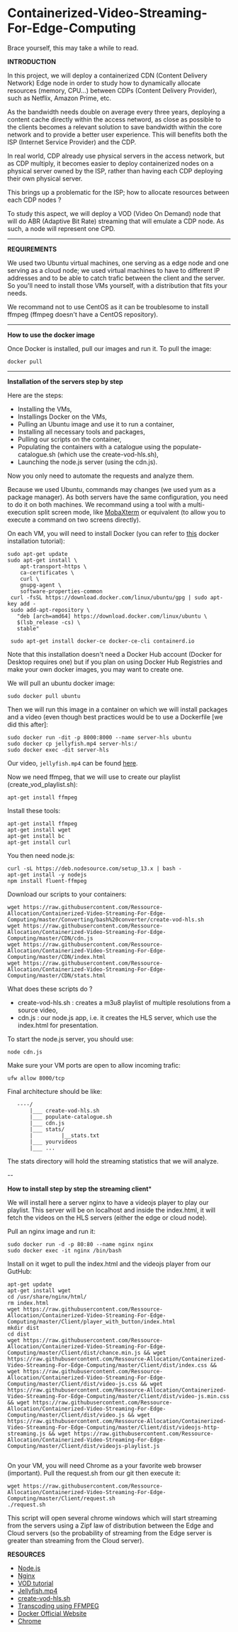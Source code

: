 # Containerized-Video-Streaming-For-Edge-Computing

Brace yourself, this may take a while to read.

**INTRODUCTION**

In this project, we will deploy a containerized CDN (Content Delivery Network) Edge node in order to study how to dynamically allocate resources (memory, CPU...) between CDPs (Content Delivery Provider), such as Netflix, Amazon Prime, etc.

As the bandwidth needs double on average every three years, deploying a content cache directly within the access netword, as close as possible to the clients becomes a relevant solution to save bandwidth within the core network and to provide a better user experience. This will benefits both the ISP (Internet Service Provider) and the CDP.

In real world, CDP already use physical servers in the access network, but as CDP multiply, it becomes easier to deploy containerized nodes on a physical server owned by the ISP, rather than having each CDP deploying their own physical server. 

This brings up a problematic for the ISP; how to allocate resources between each CDP nodes ?

To study this aspect, we will deploy a VOD (Video On Demand) node that will do ABR (Adaptive Bit Rate) streaming that will emulate a CDP node. As such, a node will represent one CPD.

----------------------------------------------------------------------------------------------------------------------------
**REQUIREMENTS**

We used two Ubuntu virtual machines, one serving as a edge node and one serving as a cloud node; we used virtual machines to have to different IP addresses and to be able to catch trafic between the client and the server. So you'll need to install those VMs yourself, with a distribution that fits your needs.

We recommand not to use CentOS as it can be troublesome to install ffmpeg (ffmpeg doesn't have a CentOS repository).

----------------------------------------------------------------------------------------------------------------------------
**How to use the docker image**

Once Docker is installed, pull our images and run it.
To pull the image:
```
docker pull 
```
----------------------------------------------------------------------------------------------------------------------------
**Installation of the servers step by step**

Here are the steps:
- Installing the VMs,
- Installings Docker on the VMs,
- Pulling an Ubuntu image and use it to run a container,
- Installing all necessary tools and packages,
- Pulling our scripts on the container,
- Populating the containers with a catalogue using the populate-catalogue.sh (which use the create-vod-hls.sh),
- Launching the node.js server (using the cdn.js).

Now you only need to automate the requests and analyze them.

Because we used Ubuntu, commands may changes (we used yum as a package manager). As both servers have the same configuration, you need to do it on both machines. We recommand using a tool with a multi-execution split screen mode, like [MobaXterm](https://www.google.com/url?sa=t&rct=j&q=&esrc=s&source=web&cd=1&cad=rja&uact=8&ved=2ahUKEwiykv6Sh4HnAhVFxIUKHV3aBtAQFjAAegQICBAC&url=https%3A%2F%2Fmobaxterm.mobatek.net%2F&usg=AOvVaw2p74aXHoSZjuU9aYznA2Af) or equivalent (to allow you to execute a command on two screens directly).

On each VM, you will need to install Docker (you can refer to [this](https://docs.docker.com/install/linux/docker-ce/ubuntu/) docker installation tutorial):
```
sudo apt-get update
sudo apt-get install \
    apt-transport-https \
    ca-certificates \
    curl \
    gnupg-agent \
    software-properties-common
 curl -fsSL https://download.docker.com/linux/ubuntu/gpg | sudo apt-key add -
 sudo add-apt-repository \
   "deb [arch=amd64] https://download.docker.com/linux/ubuntu \
   $(lsb_release -cs) \
   stable"
    
 sudo apt-get install docker-ce docker-ce-cli containerd.io
 ```
Note that this installation doesn't need a Docker Hub account (Docker for Desktop requires one) but if you plan on using Docker Hub Registries and make your own docker images, you may want to create one.

We will pull an ubuntu docker image:
```
sudo docker pull ubuntu
```
Then we will run this image in a container on which we will install packages and a video (even though best practices would be to use a Dockerfile \[we did this after\]:
```
sudo docker run -dit -p 8000:8000 --name server-hls ubuntu
sudo docker cp jellyfish.mp4 server-hls:/
sudo docker exec -dit server-hls
```
Our video, ```jellyfish.mp4``` can be found [here](http://www.jell.yfish.us/).

Now we need ffmpeg, that we will use to create our playlist (create_vod_playlist.sh):
```
apt-get install ffmpeg
```
Install these tools:
```
apt-get install ffmpeg
apt-get install wget
apt-get install bc
apt-get install curl
```

You then need node.js:
```
curl -sL https://deb.nodesource.com/setup_13.x | bash -
apt-get install -y nodejs
npm install fluent-ffmpeg
```

Download our scripts to your containers:
```
wget https://raw.githubusercontent.com/Ressource-Allocation/Containerized-Video-Streaming-For-Edge-Computing/master/Converting/bash%20converter/create-vod-hls.sh
wget https://raw.githubusercontent.com/Ressource-Allocation/Containerized-Video-Streaming-For-Edge-Computing/master/CDN/cdn.js
wget https://raw.githubusercontent.com/Ressource-Allocation/Containerized-Video-Streaming-For-Edge-Computing/master/CDN/index.html
wget https://raw.githubusercontent.com/Ressource-Allocation/Containerized-Video-Streaming-For-Edge-Computing/master/CDN/stats.html
```
What does these scripts do ?
- create-vod-hls.sh : creates a m3u8 playlist of multiple resolutions from a source video, 
- cdn.js : our node.js app, i.e. it creates the HLS server, which use the index.html for presentation.


To start the node.js server, you should use:
```
node cdn.js
```

Make sure your VM ports are open to allow incoming trafic:
```
ufw allow 8000/tcp
```

Final architecture should be like:
```
   ----/
       |___ create-vod-hls.sh
       |___ populate-catalogue.sh
       |___ cdn.js
       |___ stats/
       |         |__stats.txt
       |___ yourvideos
       |___ ...
```
The stats directory will hold the streaming statistics that we will analyze.

--

**How to install step by step the streaming client***

We will install here a server nginx to have a videojs player to play our playlist. This server will be on localhost and inside the index.html, it will fetch the videos on the HLS servers (either the edge or cloud node).

Pull an nginx image and run it:
```
sudo docker run -d -p 80:80 --name nginx nginx
sudo docker exec -it nginx /bin/bash
```
Install on it wget to pull the index.html and the videojs player from our GutHub:
```
apt-get update
apt-get install wget
cd /usr/share/nginx/html/
rm index.html
wget https://raw.githubusercontent.com/Ressource-Allocation/Containerized-Video-Streaming-For-Edge-Computing/master/Client/player_with_button/index.html
mkdir dist
cd dist
wget https://raw.githubusercontent.com/Ressource-Allocation/Containerized-Video-Streaming-For-Edge-Computing/master/Client/dist/chance.min.js && wget https://raw.githubusercontent.com/Ressource-Allocation/Containerized-Video-Streaming-For-Edge-Computing/master/Client/dist/index.css && wget https://raw.githubusercontent.com/Ressource-Allocation/Containerized-Video-Streaming-For-Edge-Computing/master/Client/dist/video-js.css && wget https://raw.githubusercontent.com/Ressource-Allocation/Containerized-Video-Streaming-For-Edge-Computing/master/Client/dist/video-js.min.css && wget https://raw.githubusercontent.com/Ressource-Allocation/Containerized-Video-Streaming-For-Edge-Computing/master/Client/dist/video.js && wget https://raw.githubusercontent.com/Ressource-Allocation/Containerized-Video-Streaming-For-Edge-Computing/master/Client/dist/videojs-http-streaming.js && wget https://raw.githubusercontent.com/Ressource-Allocation/Containerized-Video-Streaming-For-Edge-Computing/master/Client/dist/videojs-playlist.js


```
On your VM, you will need Chrome as a your favorite web browser (important).
Pull the request.sh from our git then execute it:
```
wget https://raw.githubusercontent.com/Ressource-Allocation/Containerized-Video-Streaming-For-Edge-Computing/master/Client/request.sh
./request.sh
```
This script will open several chrome windows which will start streaming from the servers using a Zipf law of distribution between the Edge and Cloud servers (so the probability of streaming from the Edge server is greater than streaming from the Cloud server).

**RESOURCES**

- [Node.js](https://nodejs.org/en/about/)
- [Nginx](https://www.nginx.com/)
- [VOD tutorial](https://selimatmaca.com/index.php/live-streaming?fbclid=IwAR0KnwW_2ctxplcA-JTfVU6rBrngZdmpCHoiYpAQses_os5REMfp_0Oy_0E)
- [Jellyfish.mp4](http://www.jell.yfish.us/)
- [create-vod-hls.sh](https://gist.github.com/mrbar42/ae111731906f958b396f30906004b3fa)
- [Transcoding using FFMPEG](http://docs.peer5.com/guides/production-ready-hls-vod/)
- [Docker Official Website](https://www.docker.com/)
- [Chrome](https://www.google.com/intl/fr_fr/chrome/)

